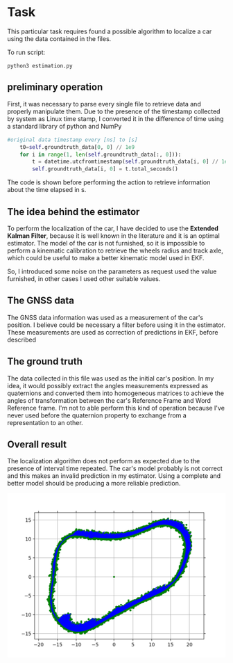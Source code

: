 # Task 

This particular task requires found a possible algorithm to localize a car using the data contained in the files.

To run script:
```shell
python3 estimation.py
```



## preliminary operation
First, it was necessary to parse every single file to retrieve data and properly manipulate them.
Due to the presence of the timestamp collected by system as Linux time stamp, I converted it in the difference of time using a standard library of python and NumPy 

```python
#original data timestamp every [ns] to [s]
    t0=self.groundtruth_data[0, 0] // 1e9
    for i in range(1, len(self.groundtruth_data[:, 0])):
        t = datetime.utcfromtimestamp(self.groundtruth_data[i, 0] // 1e9) - datetime.utcfromtimestamp(t0)
        self.groundtruth_data[i, 0] = t.total_seconds()
```
The code is shown before performing the action to retrieve information about the time elapsed in s.

## The idea behind the estimator

To perform the localization of the car, I have decided to use the **Extended Kalman Filter**, because it is well known in the literature and it is an optimal estimator.
The model of the car is not furnished, so it is impossible to perform a kinematic calibration 
to retrieve the wheels radius and track axle, which could be useful to make a better kinematic model used in EKF.

So, I introduced some noise on the parameters as request used the value furnished, in other cases I used other suitable values.

## The GNSS data

The GNSS data information was used as a measurement of the car's position.
I believe could be necessary a filter before using it in the estimator.
These measurements are used as correction of predictions in EKF, before described


## The ground truth

The data collected in this file was used as the initial car's position. 
In my idea, it would possibly extract the angles measurements expressed as quaternions and converted them into homogeneous matrices to achieve the angles of transformation between the car's Reference Frame and Word Reference frame.
I'm not to able perform this kind of operation because I've never used before the quaternion property to exchange from a representation to an other.

## Overall result

The localization algorithm does not perform as expected due to the presence of interval time repeated. 
The car's model probably is not correct and this makes an invalid prediction in my estimator. Using a complete and better model should be producing a more reliable prediction.

![result](Figure_1.png)